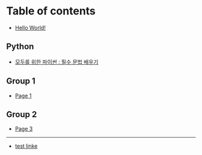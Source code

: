 # Table of contents

* [Hello World!](README.md)

## Python

* [모두를 위한 파이썬 : 필수 문법 배우기](<README (1).md>)

## Group 1

* [Page 1](group-1/page-1.md)

## Group 2

* [Page 3](group-2/page-3.md)

***

* [test linke](https://naver.com)
